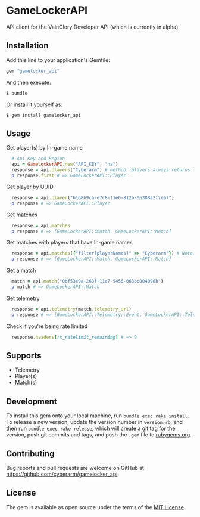 # GameLockerAPI

API client for the VainGlory Developer API (which is currently in alpha)

## Installation

Add this line to your application's Gemfile:

```ruby
gem "gamelocker_api"
```

And then execute:

    $ bundle

Or install it yourself as:

    $ gem install gamelocker_api

## Usage
Get player(s) by In-game name
```ruby
  # Api Key and Region
  api = GameLockerAPI.new("API_KEY", "na")
  response = api.players("Cyberarm") # method :players always returns an Array
  p response.first # => GameLockerAPI::Player
```
Get player by UUID
```ruby
  response = api.player("6168b9ca-e7c8-11e6-812b-06388a2f2ea7")
  p response # => GameLockerAPI::Player
```
Get matches
```ruby
  response = api.matches
  p response # => [GameLockerAPI::Match, GameLockerAPI::Match]
```
Get matches with players that have In-game names
```ruby
  response = api.matches({"filter[playerNames]" => "Cyberarm"}) # Note: Will only return the last 3 hours of matches by default, see https://developer.vainglorygame.com/docs#get-a-collection-of-matches
  p response # => [GameLockerAPI::Match, GameLockerAPI::Match]
```
Get a match
```ruby
  match = api.match("0bf53e9a-268f-11e7-9456-063bc004098b")
  p match # => GameLockerAPI::Match
```
Get telemetry
```ruby
  response = api.telemetry(match.telemetry_url)
  p response # => [GameLockerAPI::Telemetry::Event, GameLockerAPI::Telemetry::Event]
```
Check if you're being rate limited
```ruby
  response.headers[:x_ratelimit_remaining] # => 9
```
## Supports
  * Telemetry
  * Player(s)
  * Match(s)

## Development
To install this gem onto your local machine, run `bundle exec rake install`. To release a new version, update the version number in `version.rb`, and then run `bundle exec rake release`, which will create a git tag for the version, push git commits and tags, and push the `.gem` file to [rubygems.org](https://rubygems.org).

## Contributing

Bug reports and pull requests are welcome on GitHub at https://github.com/cyberarm/gamelocker_api.


## License

The gem is available as open source under the terms of the [MIT License](http://opensource.org/licenses/MIT).
